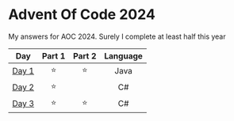 # Advent Of Code 2024
My answers for AOC 2024. Surely I complete at least half this year

| Day | Part 1 | Part 2 | Language |
|:---:|:------:|:------:|:--------:|
| [Day 1](https://github.com/MaximilianMcC/Advent-of-code/tree/main/2024/Day1) | ⭐ | ⭐ | Java |
| [Day 2](https://github.com/MaximilianMcC/Advent-of-code/tree/main/2024/Day2) | ⭐ |    | C# |
| [Day 3](https://github.com/MaximilianMcC/Advent-of-code/tree/main/2024/Day3) | ⭐ | ⭐ | C# |